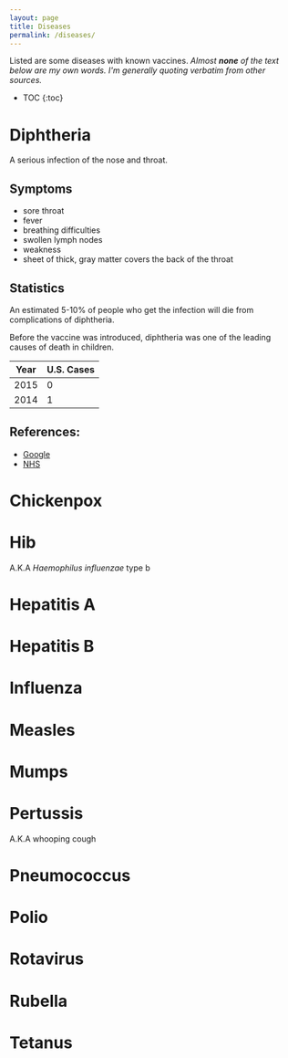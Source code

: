 ```yaml
---
layout: page
title: Diseases
permalink: /diseases/
---
```


Listed are some diseases with known vaccines.  *Almost **none** of the text below are my own words.  I'm generally quoting verbatim from other sources.*

* TOC
{:toc}



# Diphtheria

A serious infection of the nose and throat.

## Symptoms

- sore throat
- fever
- breathing difficulties
- swollen lymph nodes
- weakness
- sheet of thick, gray matter covers the back of the throat

## Statistics

An estimated 5-10% of people who get the infection will die from complications of diphtheria.

Before the vaccine was introduced, diphtheria was one of the leading causes of death in children.

| Year | U.S. Cases |
|---|---|
| 2015 | 0 |
| 2014 | 1 |



## References:

- [Google](https://www.gstatic.com/healthricherkp/pdf/diphtheria.pdf)
- [NHS](http://www.nhs.uk/Conditions/Diphtheria/Pages/Introduction.aspx)


# Chickenpox

# Hib

A.K.A *Haemophilus influenzae* type b

# Hepatitis A

# Hepatitis B

# Influenza

# Measles

# Mumps

# Pertussis

A.K.A whooping cough

# Pneumococcus

# Polio

# Rotavirus

# Rubella

# Tetanus
